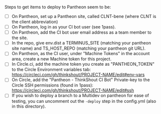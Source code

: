 Steps to get items to deploy to Pantheon seem to be:
- [ ] On Pantheon, set up a Pantheon site, called CLNT-bene (where CLNT is the client abbreviation)
- [ ] On Pantheon, log in as your CI bot user (see 1pass).
- [ ] On Pantheon, add the CI bot user email address as a team member to the site.
- [ ] In the repo, give env.dist a TERMINUS_SITE (matching your pantheon site name) and TS_HOST_REPO (matching your pantheon git URL).
- [ ] On Pantheon, as the CI user, under "Machine Tokens" in the account area, create a new Machine token for this project.
- [ ]  In Circle.ci, add the machine token you create as "PANTHEON_TOKEN" to the Circle Environment variables tab:
https://circleci.com/gh/thinkshout/PROJECT-NAME/edit#env-vars
- [ ] On Circle, add the "Pantheon - ThinkShout CI Bot" Private-key to the Circle SSH permissions (found in 1pass): https://circleci.com/gh/thinkshout/PROJECT-NAME/edit#ssh
- [ ] If you wish to deploy a branch to a Multidev on pantheon for ease of testing, you can uncomment out the `-deploy` step
in the config.yml (also in this directory).
